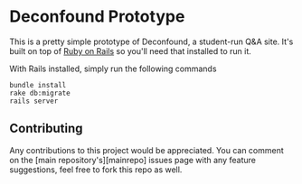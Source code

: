 # Deconfound Prototype

This is a pretty simple prototype of Deconfound, a student-run Q&A site. It's
built on top of [Ruby on Rails][ror] so you'll need that installed to run it.

With Rails installed, simply run the following commands

	bundle install
	rake db:migrate
	rails server

[ror]: http://rubyonrails.org/

## Contributing

Any contributions to this project would be appreciated. You can comment on
the [main repository's][mainrepo] issues page with any feature suggestions,
feel free to fork this repo as well.
